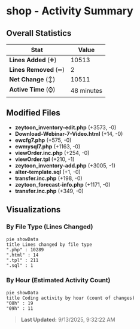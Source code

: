 # shop - Activity Summary 

## Overall Statistics

| Stat                   | Value                                                             |
| ---------------------- | ----------------------------------------------------------------- |
| **Lines Added** (➕)   | 10513                                          |
| **Lines Removed** (➖) | 2                                        |
| **Net Change** (↕)    | 10511                |
| **Active Time** (⌚)   | 48 minutes |


## Modified Files
- **zeytoon_inventory-edit.php** (+3573, -0)
- **Download-Webinar-7-Video.html** (+14, -0)
- **ewcfg7.php** (+575, -0)
- **ewmysql7.php** (+1163, -0)
- **viewOrder.inc.php** (+254, -0)
- **viewOrder.tpl** (+210, -1)
- **zeytoon_inventory-add.php** (+3005, -1)
- **alter-template.sql** (+1, -0)
- **transfer.inc.php** (+198, -0)
- **zeytoon_forecast-info.php** (+1171, -0)
- **transfer.inc.php** (+349, -0)

## Visualizations

### By File Type (Lines Changed)

```mermaid
pie showData
title Lines changed by file type
".php" : 10289
".html" : 14
".tpl" : 211
".sql" : 1
```

### By Hour (Estimated Activity Count)

```mermaid
pie showData
title Coding activity by hour (count of changes)
"08h" : 19
"09h" : 11
```


> **Last Updated:** 9/13/2025, 9:32:22 AM